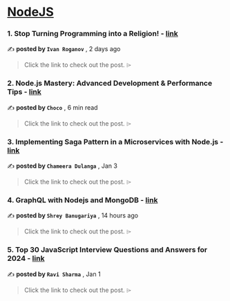 
<h1><a href=https://medium.com/tag/nodejs/recommended target="_blank" rel="noopener noreferrer">NodeJS</a></h1>
<h3>1. Stop Turning Programming into a Religion! - <a href=https://medium.com/@ifcllc/stop-turning-programming-into-a-religion-5c295cbf96b8?source=tag_recommended_feed---------0-84----------nodejs----------cc2a3f6e_7457_4c04_bcd0_d48a2907b6ab------- target="_blank" rel="noopener noreferrer">link</a></h3>

✍️ **posted by `Ivan Roganov`** <date> , 2 days ago</date>

<blockquote>Click the link to check out the post. ⌲</blockquote>

<h3>2. Node.js Mastery: Advanced Development & Performance Tips - <a href=https://medium.com/@Choco23/node-js-mastery-advanced-development-performance-tips-da07355c1e8a?source=tag_recommended_feed---------1-107----------nodejs----------cc2a3f6e_7457_4c04_bcd0_d48a2907b6ab------- target="_blank" rel="noopener noreferrer">link</a></h3>

✍️ **posted by `Choco`** <date> , 6 min read</date>

<blockquote>Click the link to check out the post. ⌲</blockquote>

<h3>3. Implementing Saga Pattern in a Microservices with Node.js - <a href=https://medium.com/bitsrc/implementing-saga-pattern-in-a-microservices-with-node-js-aa2faddafac3?source=tag_recommended_feed---------2-85----------nodejs----------cc2a3f6e_7457_4c04_bcd0_d48a2907b6ab------- target="_blank" rel="noopener noreferrer">link</a></h3>

✍️ **posted by `Chameera Dulanga`** <date> , Jan 3</date>

<blockquote>Click the link to check out the post. ⌲</blockquote>

<h3>4. GraphQL with Nodejs and MongoDB - <a href=https://medium.com/@shreybanugaria/graphql-with-nodejs-and-mongodb-b28018db0569?source=tag_recommended_feed---------3-84----------nodejs----------cc2a3f6e_7457_4c04_bcd0_d48a2907b6ab------- target="_blank" rel="noopener noreferrer">link</a></h3>

✍️ **posted by `Shrey Banugariya`** <date> , 14 hours ago</date>

<blockquote>Click the link to check out the post. ⌲</blockquote>

<h3>5. Top 30 JavaScript Interview Questions and Answers for 2024 - <a href=https://medium.com/@javascriptcentric/top-30-javascript-interview-questions-and-answers-for-2024-7f1e2d1d0638?source=tag_recommended_feed---------4-107----------nodejs----------cc2a3f6e_7457_4c04_bcd0_d48a2907b6ab------- target="_blank" rel="noopener noreferrer">link</a></h3>

✍️ **posted by `Ravi Sharma`** <date> , Jan 1</date>

<blockquote>Click the link to check out the post. ⌲</blockquote>

